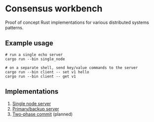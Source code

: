 # Consensus workbench
Proof of concept Rust implementations for various distributed systems patterns.

## Example usage

    # run a single echo server
    cargo run --bin single_node

    # on a separate shell, send key/value commands to the server
    cargo run --bin client -- set v1 hello
    cargo run --bin client -- get v1

## Implementations

1. [Single node server](/src/single_node)
1. [Primary/backup server](/src/primary_backup)
1. [Two-phase commit](/src/two_phase_commit) (planned)
